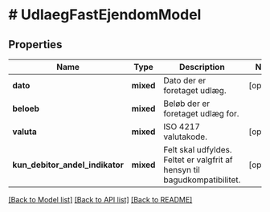 # # UdlaegFastEjendomModel

## Properties

Name | Type | Description | Notes
------------ | ------------- | ------------- | -------------
**dato** | **mixed** | Dato der er foretaget udlæg. | [optional]
**beloeb** | **mixed** | Beløb der er foretaget udlæg for. |
**valuta** | **mixed** | ISO 4217 valutakode. | [optional]
**kun_debitor_andel_indikator** | **mixed** | Felt skal udfyldes. Feltet er valgfrit af hensyn til bagudkompatibilitet. | [optional]

[[Back to Model list]](../../README.md#models) [[Back to API list]](../../README.md#endpoints) [[Back to README]](../../README.md)
